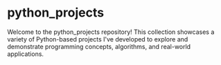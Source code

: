 # python_projects
Welcome to the python_projects repository! This collection showcases a variety of Python-based projects I've developed to explore and demonstrate programming concepts, algorithms, and real-world applications.
